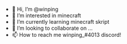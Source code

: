 - 👋 Hi, I’m @winping
- 👀 I’m interested in minecraft
- 🌱 I’m currently learning minecraft skript
- 💞️ I’m looking to collaborate on ...
- 📫 How to reach me winping_#4013 discord!

<!---
winping/winping is a ✨ special ✨ repository because its `README.md` (this file) appears on your GitHub profile.
You can click the Preview link to take a look at your changes.
--->
